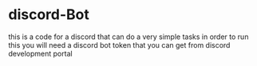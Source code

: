 # discord-Bot
this is a code for a discord that can do a very simple tasks
in order to run this you will need a discord bot token that you can get from discord development portal
